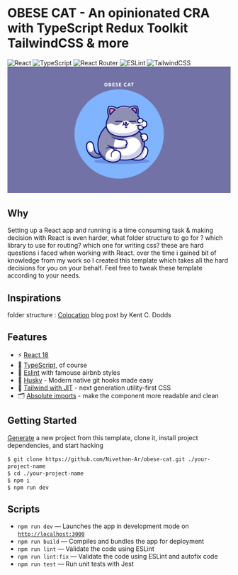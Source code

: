 # OBESE CAT - An opinionated CRA with TypeScript Redux Toolkit TailwindCSS & more
![React](https://img.shields.io/badge/-React-61DAFB?logo=react&logoColor=white&style=for-the-badge)
![TypeScript](https://img.shields.io/badge/TypeScript-007ACC?style=for-the-badge&logo=typescript&logoColor=white)
![React Router](https://img.shields.io/badge/React_Router-CA4245?style=for-the-badge&logo=react-router&logoColor=white)
![ESLint](https://img.shields.io/badge/ESLint-4B3263?style=for-the-badge&logo=eslint&logoColor=white)
![TailwindCSS](https://img.shields.io/badge/tailwindcss-%2338B2AC.svg?style=for-the-badge&logo=tailwind-css&logoColor=white)
![screenshot](readme-img.png)
<br>

## Why
 Setting up a React app and running is a time consuming task & making decision with React is even harder, what folder structure to go for ? which library to use for routing? which one for writing css? these are hard questions i faced when working with React. over the time i gained bit of knowledge from my work so I created this template which takes all the hard decisions for you on your behalf. Feel free to tweak these template according to your needs.

## Inspirations
 folder structure : [Colocation](https://kentcdodds.com/blog/colocation) blog post by Kent C. Dodds

## Features

- ⚡️ [React 18](https://beta.reactjs.org/)
- 🦾 [TypeScript](), of course
- 🧹 [Eslint]() with famouse airbnb styles
- 🐶 [Husky](https://typicode.github.io/husky/#/) - Modern native git hooks made easy
- 🎨 [Tailwind with JIT](https://tailwindcss.com/) - next generation utility-first CSS
- 🗂 [Absolute imports]() - make the component more readable and clean


## Getting Started

[Generate](https://github.com/Nivethan-Ar/obese-cat/generate) a new project
from this template,
clone it, install project dependencies,
and start hacking

```
$ git clone https://github.com/Nivethan-Ar/obese-cat.git ./your-project-name
$ cd ./your-project-name
$ npm i
$ npm run dev
```

## Scripts

- `npm run dev` — Launches the app in development mode on [`http://localhost:3000`](http://localhost:3000/)
- `npm run build` — Compiles and bundles the app for deployment
- `npm run lint` — Validate the code using ESLint
- `npm run lint:fix` — Validate the code using ESLint and autofix code
- `npm run test` — Run unit tests with Jest